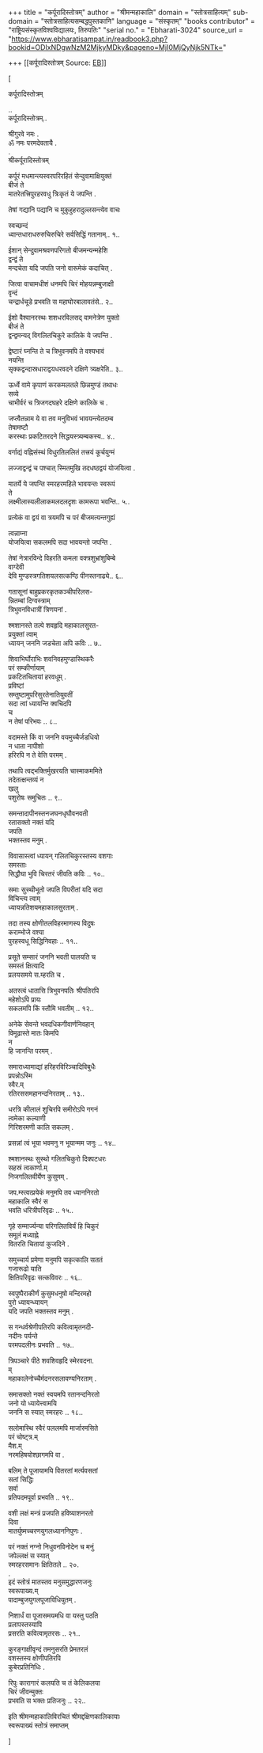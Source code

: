 +++
title = "कर्पूरादिस्तोत्रम्"
author = "श्रीमन्महाकालि"
domain = "स्तोत्रसाहित्यम्"
sub-domain = "स्तोत्रसाहित्यसम्बद्धपुस्तकानि"
language = "संस्कृतम्"
"books contributor" = "राष्ट्रियसंस्कृतविश्वविद्यालयः, तिरुपतिः"
"serial no." = "Ebharati-3024"
source_url = "https://www.ebharatisampat.in/readbook3.php?bookid=ODIxNDgwNzM2MjkyMDky&pageno=MjI0MjQyNjk5NTk="

+++
[[कर्पूरादिस्तोत्रम्	Source: [EB](https://www.ebharatisampat.in/readbook3.php?bookid=ODIxNDgwNzM2MjkyMDky&pageno=MjI0MjQyNjk5NTk=)]]

\[















कर्पूरादिस्तोत्रम्


..  
कर्पूरादिस्तोत्रम्..

श्रीगुरवे नमः .  
ॐ नमः परमदेवतायै .  
.  
श्रीकर्पूरादिस्तोत्रम्

कर्पूरं मधमान्त्यस्वरपरिरहितं सेन्दुवामाक्षियुक्तं  
बीजं ते  
मातरेतत्त्रिपुरहरवधु त्रिःकृतं ये जपन्ति .

तेषां गद्यानि पद्यानि च मुकुहुहरादुल्लसन्त्येव वाचः

स्वच्छन्दं  
ध्वान्तधाराधरुरुचिरुचिरे सर्वसिद्धिं गतानाम्.. १..

ईशान् सेन्दुवामश्रवणपरिगतो बीजमन्यन्महेशि  
द्वन्द्वं ते  
मन्दचेता यदि जपति जनो वारूमेकं कदाचित् .

जित्वा वाचामधीशं धनमपि चिरं मोहयन्नम्बुजाक्षी  
वृन्दं  
चन्द्रार्धचूडे प्रभवति स महाघोरबालावतंसे.. २..

ईशो वैश्वानरस्थः शशधरविलसद् वामनेत्रेण युक्तो  
बीजं ते  
द्वन्द्वमन्यद् विगलितचिकुरे कालिके ये जपन्ति .

द्वेष्टारं घ्नन्ति ते च त्रिभुवनमपि ते वश्यभावं  
नयन्ति  
सृक्कद्वन्दास्रधाराद्वयधरवदने दक्षिणे त्र्यक्षरेति.. ३..

ऊर्ध्वे वामे कृपाणं करकमलतले छिन्नमुण्डं तथाधः  
सव्ये  
चाभीर्वरं च त्रिजगदघहरे दक्षिणे कालिके च .

जप्त्वैतन्नाम ये वा तव मनुविभवं भावयन्त्येतदम्ब  
तेषामष्टौ  
करस्थाः प्रकटितरदने सिद्धयस्त्र्यम्बकस्य.. ४..

वर्गाद्यं वह्निसंस्थं विधुरतिललितं तत्त्रयं कूर्चयुग्मं

लज्जाद्वन्द्वं च पश्चात् स्मितमुखि तदधष्ठद्वयं योजयित्वा .

मातर्ये ये जपन्ति स्मरहरमहिले भावयन्तः स्वरूपं  
ते  
लक्ष्मीलास्यलीलाकमलदलदृशः कामरूपा भवन्ति.. ५..

प्रत्येकं वा द्वयं वा त्रयमपि च परं बीजमत्यन्तगुह्यं

त्वन्नाम्ना  
योजयित्वा सकलमपि सदा भावयन्तो जपन्ति .

तेषां नेत्रारविन्दे विहरति कमला वक्त्रशुभ्रांशुबिम्बे  
वाग्देवी  
देवि मुण्डस्त्रगतिशयलसत्कण्ठि पीनस्तनाढ्ये.. ६..

गतासूनां बाहुप्रकरकृतकञ्चीपरिलस-  
न्नितम्बां दिग्वस्त्राम्  
त्रिभुवनविधात्रीं त्रिणयनां .

श्मशानस्ते तल्पे शवहृदि महाकालसुरत-  
प्रयुक्तां त्वाम्  
ध्यायन् जननि जडचेता अपि कविः .. ७..

शिवाभिर्घोराभिः शवनिवहमुण्डास्थिकरैः  
परं सम्कीर्णायाम्  
प्रकटितचितायां हरवधूम् .  
प्रविष्टां  
सम्तुष्टामुपरिसुरतेनातियुवतीं  
सदा त्वां ध्यायन्ति क्वचिदपि  
च  
न तेषां परिभवः .. ८..

वदामस्ते किं वा जननि वयमुच्चैर्जडधियो  
न धाता नापीशो  
हरिरपि न ते वेत्ति परमम् .

तथापि त्वद्भक्तिर्मुखरयति चास्माकममिते  
तदेतत्क्षन्तव्यं न  
खलु  
पशुरोषः समुचितः .. ९..

समन्तादापीनस्तनजघनधृघौवनवती  
रतासक्तो नक्तं यदि  
जपति  
भक्तस्तव मनुम् .

विवासास्त्वां ध्यायन् गलितचिकुरस्तस्य वशगाः  
समस्ताः  
सिद्धौघा भुवि चिरतरं जीवति कविः .. १०..

समाः सुस्थीभूतो जपति विपरीतां यदि सदा  
विचिन्त्य त्वाम्  
ध्यायन्नतिशयमहाकालसुरताम् .

तदा तस्य क्षोणीतलविहरमाणस्य विदुषः  
कराम्भोजे वश्या  
पुरहस्वधू सिद्धिनिवहाः .. ११..

प्रसूते सम्सारं जननि भवती पालयति च  
समस्तं क्षित्यादि  
प्रलयसमये स.म्हरति च .

अतस्त्वं धातासि त्रिभुवनपतिः श्रीपतिरपि  
महेशोऽपि प्रायः  
सकलमपि किं स्तौमि भवतीम् .. १२..

अनेके सेवन्ते भवदधिकगीवार्णनिवहान्  
विमूढास्ते मातः किमपि  
न  
हि जानन्ति परमम् .

समाराध्यामाद्यां हरिहरविरिञ्चादिविबुधैः  
प्रपन्नोऽस्मि  
स्वैर.म्  
रतिरससमहानन्दनिरताम् .. १३..

धरत्रि कीलालं शुचिरपि समीरोऽपि गगनं  
त्वमेका कल्याणी  
गिरिशरमणी कालि सकलम् .

प्रसन्नां त्वं भूया भवमनु न भूयान्मम जनुः .. १४..

श्मशानस्थः सुस्थो गलितचिकुरो दिक्पटधरः  
सहस्रं त्वकार्णा.म्  
निजगलितवीर्येण कुसुमम् .

जप.म्स्त्वत्प्रयेकं मनुमपि तव ध्याननिरतो  
महाकालि स्वैरं स  
भवति धरित्रीपरिवृढः .. १५..

गृहे सम्मार्ज्यन्या परिगलितविर्यं हि चिकुरं  
समूलं मध्याह्ने  
वितरति चितायां कुजदिने .

समुच्चार्य प्रमेणा मनुमपि सकृत्कालि सततं  
गजारूढो याति  
क्षितिपरिवृढः सत्कविवरः .. १६..

स्वपुष्पैराकीर्णं कुसुमधनुषो मन्दिरमहो  
पुरो ध्यायन्ध्यायन्  
यदि जपति भक्तस्तव मनुम् .

स गन्धर्वश्रेणीपतिरपि कवित्वामृतनदी-  
नदीनः पर्यन्ते  
परमपदलीनः प्रभवति .. १७..

त्रिपञ्चारे पीठे शवशिवहृदि स्मेरवदना.  
म्  
महाकालेनोच्चैर्मदनरसलावण्यनिरताम् .

समासक्तो नक्तं स्वयमपि रतानन्दनिरतो  
जनो यो ध्यायेत्त्वामयि  
जननि स स्यात् स्मरहरः .. १८..

सलोमास्थि स्वैरं पललमपि मार्जारमसिते  
परं चोष्ट्त्र.म्  
मैश.म्  
नरमहिषयोश्छागमपि वा .

बलिम् ते पूजायामयि वितरतां मर्त्यवसतां  
सतां सिद्धिः  
सर्वा  
प्रतिपदमपूर्वा प्रभवति .. १९..

वशी लक्षं मन्त्रं प्रजपति हविष्याशनरतो  
दिवा  
मातर्युष्मच्चरणयुगलध्याननिपुणः .

परं नक्तं नग्नो निधुवनविनोदेन च मनुं  
जपेल्लक्षं स स्यात्  
स्मरहरसमानः क्षितितले .. २०.  
.  
इदं स्तोत्रं मातस्तव मनुसमुद्धारणजनुः  
स्वरूपाख्य.म्  
पादाम्बुजयुगलपूजाविधियुतम् .

निशार्धं वा पूजासमयमधि वा यस्तु पठति  
प्रलापस्तस्यापि  
प्रसरति कवित्वामृतरसः .. २१..

कुरङ्गाक्षीवृन्दं तमनुसरति प्रेमतरलं  
वशस्तस्य क्षोणीपतिरपि  
कुबेरप्रतिनिधिः .

रिपुः कारागारं कलयति च तं केलिकलया  
चिरं जीवन्मुक्तः  
प्रभवति स भक्तः प्रतिजनुः .. २२..

इति श्रीमन्महाकालिविरचितं श्रीमद्दक्षिणकालिकायाः  
स्वरूपाख्यं स्तोत्रं समाप्तम्














\]

